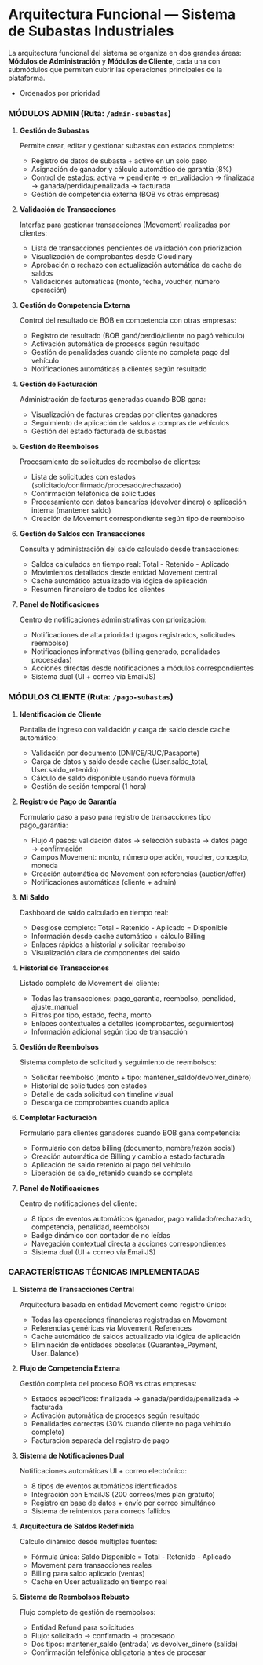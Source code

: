 # Arquitectura Funcional — Sistema de Subastas Industriales
La arquitectura funcional del sistema se organiza en dos grandes áreas: **Módulos de Administración** y **Módulos de Cliente**, cada una con submódulos que permiten cubrir las operaciones principales de la plataforma.

- Ordenados por prioridad

### MÓDULOS ADMIN (Ruta: `/admin-subastas`)

1. **Gestión de Subastas**
    
    Permite crear, editar y gestionar subastas con estados completos:
    
    - Registro de datos de subasta + activo en un solo paso
    - Asignación de ganador y cálculo automático de garantía (8%)
    - Control de estados: activa → pendiente → en_validacion → finalizada → ganada/perdida/penalizada → facturada
    - Gestión de competencia externa (BOB vs otras empresas)

2. **Validación de Transacciones**
    
    Interfaz para gestionar transacciones (Movement) realizadas por clientes:
    
    - Lista de transacciones pendientes de validación con priorización
    - Visualización de comprobantes desde Cloudinary
    - Aprobación o rechazo con actualización automática de cache de saldos
    - Validaciones automáticas (monto, fecha, voucher, número operación)

3. **Gestión de Competencia Externa**
    
    Control del resultado de BOB en competencia con otras empresas:
    
    - Registro de resultado (BOB ganó/perdió/cliente no pagó vehículo)
    - Activación automática de procesos según resultado
    - Gestión de penalidades cuando cliente no completa pago del vehículo
    - Notificaciones automáticas a clientes según resultado

4. **Gestión de Facturación**
    
    Administración de facturas generadas cuando BOB gana:
    
    - Visualización de facturas creadas por clientes ganadores
    - Seguimiento de aplicación de saldos a compras de vehículos
    - Gestión del estado facturada de subastas

5. **Gestión de Reembolsos**
    
    Procesamiento de solicitudes de reembolso de clientes:
    
    - Lista de solicitudes con estados (solicitado/confirmado/procesado/rechazado)
    - Confirmación telefónica de solicitudes
    - Procesamiento con datos bancarios (devolver dinero) o aplicación interna (mantener saldo)
    - Creación de Movement correspondiente según tipo de reembolso

6. **Gestión de Saldos con Transacciones**
    
    Consulta y administración del saldo calculado desde transacciones:
    
    - Saldos calculados en tiempo real: Total - Retenido - Aplicado
    - Movimientos detallados desde entidad Movement central
    - Cache automático actualizado vía lógica de aplicación
    - Resumen financiero de todos los clientes

7. **Panel de Notificaciones**
    
    Centro de notificaciones administrativas con priorización:
    
    - Notificaciones de alta prioridad (pagos registrados, solicitudes reembolso)
    - Notificaciones informativas (billing generado, penalidades procesadas)
    - Acciones directas desde notificaciones a módulos correspondientes
    - Sistema dual (UI + correo vía EmailJS)


### MÓDULOS CLIENTE (Ruta: `/pago-subastas`)

1. **Identificación de Cliente**
    
    Pantalla de ingreso con validación y carga de saldo desde cache automático:
    
    - Validación por documento (DNI/CE/RUC/Pasaporte)
    - Carga de datos y saldo desde cache (User.saldo_total, User.saldo_retenido)
    - Cálculo de saldo disponible usando nueva fórmula
    - Gestión de sesión temporal (1 hora)

2. **Registro de Pago de Garantía**
    
    Formulario paso a paso para registro de transacciones tipo pago_garantia:
    
    - Flujo 4 pasos: validación datos → selección subasta → datos pago → confirmación
    - Campos Movement: monto, número operación, voucher, concepto, moneda
    - Creación automática de Movement con referencias (auction/offer)
    - Notificaciones automáticas (cliente + admin)

3. **Mi Saldo**
    
    Dashboard de saldo calculado en tiempo real:
    
    - Desglose completo: Total - Retenido - Aplicado = Disponible
    - Información desde cache automático + cálculo Billing
    - Enlaces rápidos a historial y solicitar reembolso
    - Visualización clara de componentes del saldo

4. **Historial de Transacciones**
    
    Listado completo de Movement del cliente:
    
    - Todas las transacciones: pago_garantia, reembolso, penalidad, ajuste_manual
    - Filtros por tipo, estado, fecha, monto
    - Enlaces contextuales a detalles (comprobantes, seguimientos)
    - Información adicional según tipo de transacción

5. **Gestión de Reembolsos**
    
    Sistema completo de solicitud y seguimiento de reembolsos:
    
    - Solicitar reembolso (monto + tipo: mantener_saldo/devolver_dinero)
    - Historial de solicitudes con estados
    - Detalle de cada solicitud con timeline visual
    - Descarga de comprobantes cuando aplica

6. **Completar Facturación**
    
    Formulario para clientes ganadores cuando BOB gana competencia:
    
    - Formulario con datos billing (documento, nombre/razón social)
    - Creación automática de Billing y cambio a estado facturada
    - Aplicación de saldo retenido al pago del vehículo
    - Liberación de saldo_retenido cuando se completa

7. **Panel de Notificaciones**
    
    Centro de notificaciones del cliente:
    
    - 8 tipos de eventos automáticos (ganador, pago validado/rechazado, competencia, penalidad, reembolso)
    - Badge dinámico con contador de no leídas
    - Navegación contextual directa a acciones correspondientes
    - Sistema dual (UI + correo vía EmailJS)


### **CARACTERÍSTICAS TÉCNICAS IMPLEMENTADAS**

1. **Sistema de Transacciones Central**
    
    Arquitectura basada en entidad Movement como registro único:
    
    - Todas las operaciones financieras registradas en Movement
    - Referencias genéricas vía Movement_References
    - Cache automático de saldos actualizado vía lógica de aplicación
    - Eliminación de entidades obsoletas (Guarantee_Payment, User_Balance)

2. **Flujo de Competencia Externa**
    
    Gestión completa del proceso BOB vs otras empresas:
    
    - Estados específicos: finalizada → ganada/perdida/penalizada → facturada
    - Activación automática de procesos según resultado
    - Penalidades correctas (30% cuando cliente no paga vehículo completo)
    - Facturación separada del registro de pago

3. **Sistema de Notificaciones Dual**
    
    Notificaciones automáticas UI + correo electrónico:
    
    - 8 tipos de eventos automáticos identificados
    - Integración con EmailJS (200 correos/mes plan gratuito)
    - Registro en base de datos + envío por correo simultáneo
    - Sistema de reintentos para correos fallidos

4. **Arquitectura de Saldos Redefinida**
    
    Cálculo dinámico desde múltiples fuentes:
    
    - Fórmula única: Saldo Disponible = Total - Retenido - Aplicado
    - Movement para transacciones reales
    - Billing para saldo aplicado (ventas)
    - Cache en User actualizado en tiempo real

5. **Sistema de Reembolsos Robusto**
    
    Flujo completo de gestión de reembolsos:
    
    - Entidad Refund para solicitudes
    - Flujo: solicitado → confirmado → procesado
    - Dos tipos: mantener_saldo (entrada) vs devolver_dinero (salida)
    - Confirmación telefónica obligatoria antes de procesar